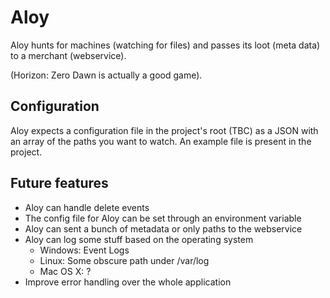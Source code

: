 # Aloy

Aloy hunts for machines (watching for files) and passes its loot (meta data) to a merchant (webservice).

(Horizon: Zero Dawn is actually a good game).

## Configuration

Aloy expects a configuration file in the project's root (TBC) as a JSON with an array of the paths you want to watch. An example file is present in the project.

## Future features

* Aloy can handle delete events
* The config file for Aloy can be set through an environment variable
* Aloy can sent a bunch of metadata or only paths to the webservice
* Aloy can log some stuff based on the operating system
  * Windows: Event Logs
  * Linux: Some obscure path under /var/log
  * Mac OS X: ?
* Improve error handling over the whole application
